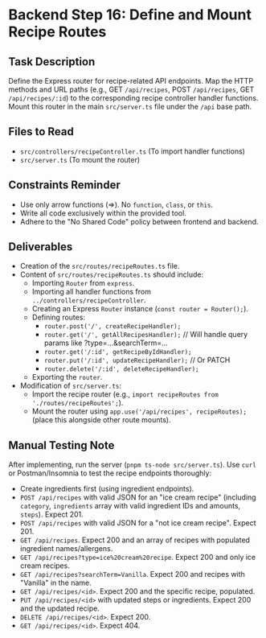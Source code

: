 # Backend Step 16: Define and Mount Recipe Routes

## Task Description
Define the Express router for recipe-related API endpoints. Map the HTTP methods and URL paths (e.g., GET `/api/recipes`, POST `/api/recipes`, GET `/api/recipes/:id`) to the corresponding recipe controller handler functions. Mount this router in the main `src/server.ts` file under the `/api` base path.

## Files to Read
*   `src/controllers/recipeController.ts` (To import handler functions)
*   `src/server.ts` (To mount the router)

## Constraints Reminder
*   Use only arrow functions (=>). No `function`, `class`, or `this`.
*   Write all code exclusively within the provided tool.
*   Adhere to the "No Shared Code" policy between frontend and backend.

## Deliverables
*   Creation of the `src/routes/recipeRoutes.ts` file.
*   Content of `src/routes/recipeRoutes.ts` should include:
    *   Importing `Router` from `express`.
    *   Importing all handler functions from `../controllers/recipeController`.
    *   Creating an Express `Router` instance (`const router = Router();`).
    *   Defining routes:
        *   `router.post('/', createRecipeHandler);`
        *   `router.get('/', getAllRecipesHandler);` // Will handle query params like ?type=...&searchTerm=...
        *   `router.get('/:id', getRecipeByIdHandler);`
        *   `router.put('/:id', updateRecipeHandler);` // Or PATCH
        *   `router.delete('/:id', deleteRecipeHandler);`
    *   Exporting the `router`.
*   Modification of `src/server.ts`:
    *   Import the recipe router (e.g., `import recipeRoutes from './routes/recipeRoutes';`).
    *   Mount the router using `app.use('/api/recipes', recipeRoutes);` (place this alongside other route mounts).

## Manual Testing Note
After implementing, run the server (`pnpm ts-node src/server.ts`). Use `curl` or Postman/Insomnia to test the recipe endpoints thoroughly:
*   Create ingredients first (using ingredient endpoints).
*   `POST /api/recipes` with valid JSON for an "ice cream recipe" (including `category`, `ingredients` array with valid ingredient IDs and amounts, `steps`). Expect 201.
*   `POST /api/recipes` with valid JSON for a "not ice cream recipe". Expect 201.
*   `GET /api/recipes`. Expect 200 and an array of recipes with populated ingredient names/allergens.
*   `GET /api/recipes?type=ice%20cream%20recipe`. Expect 200 and only ice cream recipes.
*   `GET /api/recipes?searchTerm=Vanilla`. Expect 200 and recipes with "Vanilla" in the name.
*   `GET /api/recipes/<id>`. Expect 200 and the specific recipe, populated.
*   `PUT /api/recipes/<id>` with updated steps or ingredients. Expect 200 and the updated recipe.
*   `DELETE /api/recipes/<id>`. Expect 200.
*   `GET /api/recipes/<id>`. Expect 404.